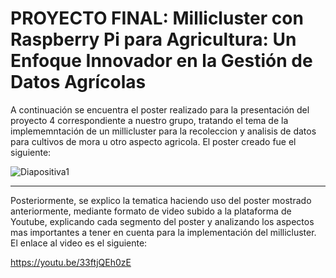 # PROYECTO FINAL: Millicluster con Raspberry Pi para Agricultura: Un Enfoque Innovador en la Gestión de Datos Agrícolas 
 
A continuación se encuentra el poster realizado para la presentación del proyecto 4 correspondiente a nuestro grupo, tratando el tema de la implememntación de un millicluster para la recoleccion y analisis de datos para cultivos de mora u otro aspecto agricola.
El poster creado fue el siguiente:

![Diapositiva1](https://github.com/JuanSepu18/Grupo-Aval/assets/129451318/6e077b32-0f3a-4cbf-ad68-c1c783feda86)

***

Posteriormente, se explico la tematica haciendo uso del poster mostrado anteriormente, mediante formato de video subido a la plataforma de Youtube, explicando cada segmento del poster y analizando los aspectos mas importantes a tener en cuenta para la implementación del millicluster. El enlace al video es el siguiente:

https://youtu.be/33ftjQEh0zE

